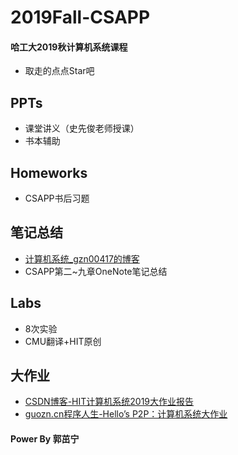 # 2019Fall-CSAPP
#### 哈工大2019秋计算机系统课程
- 取走的点点Star吧
## PPTs
- 课堂讲义（史先俊老师授课）
- 书本辅助
## Homeworks
- CSAPP书后习题
## 笔记总结
- [计算机系统_gzn00417的博客](https://blog.csdn.net/gzn00417/category_9707655.html)
- CSAPP第二~九章OneNote笔记总结
## Labs
- 8次实验
- CMU翻译+HIT原创
## 大作业
- [CSDN博客-HIT计算机系统2019大作业报告](https://blog.csdn.net/gzn00417/article/details/103792824 "HIT计算机系统2019大作业报告")
- [guozn.cn程序人生-Hello’s P2P：计算机系统大作业](http://www.guozn.cn/index.php/2020/01/01/%e7%a8%8b%e5%ba%8f%e4%ba%ba%e7%94%9f-hellos-p2p%ef%bc%9a%e8%ae%a1%e7%ae%97%e6%9c%ba%e7%b3%bb%e7%bb%9f%e5%a4%a7%e4%bd%9c%e4%b8%9a/ "程序人生-Hello’s P2P：计算机系统大作业")

#### Power By 郭茁宁
